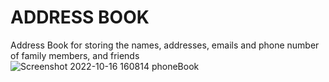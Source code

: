 # ADDRESS BOOK
Address Book for storing the names, addresses, emails and phone number of family members, and friends
![Screenshot 2022-10-16 160814 phoneBook](https://user-images.githubusercontent.com/79599396/196040286-0584872e-c3eb-4cfd-82f5-a99c750540f7.png)

